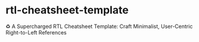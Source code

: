 # rtl-cheatsheet-template
♻️ A Supercharged RTL Cheatsheet Template: Craft Minimalist, User-Centric Right-to-Left References
